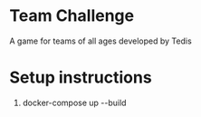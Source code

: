 # Team Challenge
A game for teams of all ages developed by Tedis

# Setup instructions
1. docker-compose up --build
